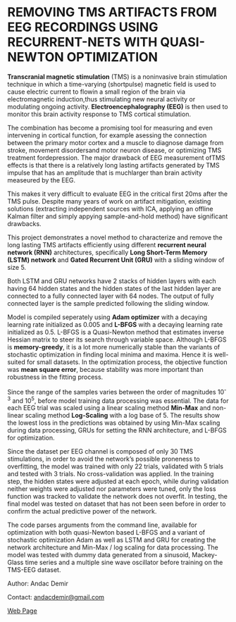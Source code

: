 # REMOVING TMS ARTIFACTS FROM EEG RECORDINGS USING RECURRENT-NETS WITH QUASI-NEWTON OPTIMIZATION 

**Transcranial  magnetic  stimulation**  (TMS)  is  a  noninvasive brain  stimulation  technique  in  which  a  time-varying  (shortpulse) magnetic field is used to cause electric current to flowin a small region of the brain via electromagnetic induction,thus stimulating new neural activity or modulating ongoing activity. **Electroencephalography (EEG)** is then used to monitor this brain activity response to TMS cortical stimulation.

The combination has become a promising tool for measuring and even intervening in cortical function, for example asessing the connection between the primary motor cortex and a muscle to diagnose damage from stroke, movement disordersand motor neuron disease, or optimizing TMS treatment fordepression.   The  major  drawback  of  EEG  measurement  ofTMS effects is that there is a relatively long lasting artifacts generated by TMS impulse that has an amplitude that is muchlarger than brain activity measeured by the EEG. 

This makes it very difficult to evaluate EEG in the critical first 20ms after the TMS pulse.  Despite many years of work on artifact mitigation, existing solutions (extracting independent sources with ICA, applying an offline Kalman filter and simply appying sample-and-hold method) have significant drawbacks.  

This project demonstrates a  novel  method  to  characterize  and  remove  the long lasting TMS artifacts efficiently using different **recurrent neural network (RNN)** architectures, specifically **Long Short-Term Memory  (LSTM)  network** and **Gated Recurrent Unit (GRU)** with a sliding window of size 5. 

Both LSTM and GRU networks have 2 stacks of hidden layers with each having 64 hidden states and the hidden states of the last hidden layer are connected to a fully connected layer with 64 nodes. The output of fully connected layer is the sample predicted following the sliding window. 

Model is compiled seperately using **Adam optimizer** with a decaying learning rate initialized as 0.005 and **L-BFGS** with a decaying learning rate initialized as 0.5. L-BFGS is a Quasi-Newton method that estimates inverse Hessian matrix to steer its search through variable space. Although L-BFGS is **memory-greedy**, it is a lot more numerically stable than the variants of stochastic optimization in finding local minima and maxima. Hence it is well-suited for small datasets. In the optimization process, the objective function was **mean square error**, because stability was more important than robustness in the fitting process. 

Since the range of the samples varies between the order of magnitudes 10<sup>-3</sup> and 10<sup>5</sup>, before model training data processing was essential. The data for each EEG trial was scaled using a linear scaling method **Min-Max** and non-linear scaling method **Log-Scaling** with a log base of 5. The results show the lowest loss in the predictions was obtained by using Min-Max scaling during data processing, GRUs for setting the RNN architecture, and L-BFGS for optimization. 

Since the dataset per EEG channel is composed of only 30 TMS stimulations,  in order to avoid the network’s possible  proneness  to  overfitting,  the  model  was trained with only 22 trials, validated with 5 trials and tested with 3 trials. No cross-validation was applied. In the training step, the hidden states were adjusted at each epoch, while during validation neither weights were adjusted nor parameters were tuned, only the loss function was tracked to validate the network does not overfit. In testing, the final model was tested on dataset that has not been seen before in order to confirm the actual predictive power of the network.

The code parses arguments from the command line, available for optimization with both quasi-Newton based L-BFGS and a variant of stochastic optimization Adam as well as LSTM and GRU for creating the network architecture and Min-Max / log scaling for data processing. The model was tested with dummy data generated from a sinusoid, Mackey-Glass time series and a multiple sine wave oscillator before training on the TMS-EEG dataset.

Author: Andac Demir

Contact: andacdemir@gmail.com

[Web Page](https://www.andacdemir.com/)
